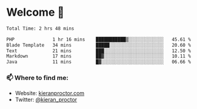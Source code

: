 # Welcome 🦘

<!--START_SECTION:waka-->

```txt
Total Time: 2 hrs 48 mins

PHP              1 hr 16 mins    ███████████▒░░░░░░░░░░░░░   45.61 %
Blade Template   34 mins         █████░░░░░░░░░░░░░░░░░░░░   20.60 %
Text             21 mins         ███░░░░░░░░░░░░░░░░░░░░░░   12.50 %
Markdown         17 mins         ██▓░░░░░░░░░░░░░░░░░░░░░░   10.11 %
Java             11 mins         █▓░░░░░░░░░░░░░░░░░░░░░░░   06.66 %
```

<!--END_SECTION:waka-->

### 📫 Where to find me:

-   Website: [kieranproctor.com](https://kieranproctor.com/)
-   Twitter: [@kieran_proctor](https://twitter.com/kieran_proctor)
